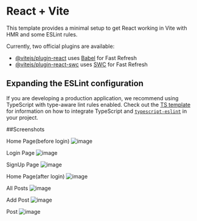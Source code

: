 # React + Vite

This template provides a minimal setup to get React working in Vite with HMR and some ESLint rules.

Currently, two official plugins are available:

- [@vitejs/plugin-react](https://github.com/vitejs/vite-plugin-react/blob/main/packages/plugin-react) uses [Babel](https://babeljs.io/) for Fast Refresh
- [@vitejs/plugin-react-swc](https://github.com/vitejs/vite-plugin-react/blob/main/packages/plugin-react-swc) uses [SWC](https://swc.rs/) for Fast Refresh

## Expanding the ESLint configuration

If you are developing a production application, we recommend using TypeScript with type-aware lint rules enabled. Check out the [TS template](https://github.com/vitejs/vite/tree/main/packages/create-vite/template-react-ts) for information on how to integrate TypeScript and [`typescript-eslint`](https://typescript-eslint.io) in your project.

##Screenshots

Home Page(before login)
![image](https://github.com/user-attachments/assets/c18eeef4-0a3d-4076-b235-32a70e60355f)

Login Page
![image](https://github.com/user-attachments/assets/9e9a51c0-2434-4ed3-86c5-ed554e22ee0c)

SignUp Page
![image](https://github.com/user-attachments/assets/1878b276-faa3-43b7-88c7-64a737af4f37)

Home Page(after login)
![image](https://github.com/user-attachments/assets/dfbe7ca2-e80b-469f-80b6-1f69104f01cd)

All Posts
![image](https://github.com/user-attachments/assets/33a5a385-129d-45ea-aafd-6bf4a958386e)

Add Post
![image](https://github.com/user-attachments/assets/bebbb3e0-25e1-49ce-879d-3d3894115ab7)

Post
![image](https://github.com/user-attachments/assets/dd91e0ee-f9b7-44a8-b7e6-331319beabee)





